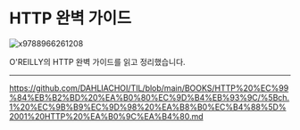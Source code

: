 # HTTP 완벽 가이드

![x9788966261208](https://user-images.githubusercontent.com/48826098/205251923-2322d9ea-e74a-44b9-b726-2ff969e3c6ec.jpg)


O'REILLY의 HTTP 완벽 가이드를 읽고 정리했습니다.

---

https://github.com/DAHLIACHOI/TIL/blob/main/BOOKS/HTTP%20%EC%99%84%EB%B2%BD%20%EA%B0%80%EC%9D%B4%EB%93%9C/%5Bch.1%20%EC%9B%B9%EC%9D%98%20%EA%B8%B0%EC%B4%88%5D%2001%20HTTP%20%EA%B0%9C%EA%B4%80.md
